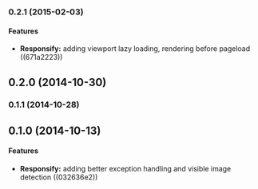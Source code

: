 <a name="0.2.1"></a>
### 0.2.1 (2015-02-03)


#### Features

* **Responsify:** adding viewport lazy loading, rendering before pageload ((671a2223))


<a name="0.2.0"></a>
## 0.2.0 (2014-10-30)


<a name="0.1.1"></a>
### 0.1.1 (2014-10-28)


<a name="0.1.0"></a>
## 0.1.0 (2014-10-13)


#### Features

* **Responsify:** adding better exception handling and visible image detection ((032636e2))

